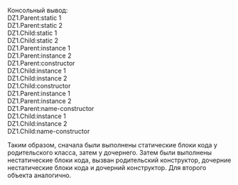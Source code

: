 Консольный вывод:  
DZ1.Parent:static 1  
DZ1.Parent:static 2  
DZ1.Child:static 1  
DZ1.Child:static 2  
DZ1.Parent:instance 1  
DZ1.Parent:instance 2  
DZ1.Parent:constructor  
DZ1.Child:instance 1  
DZ1.Child:instance 2  
DZ1.Child:constructor  
DZ1.Parent:instance 1  
DZ1.Parent:instance 2  
DZ1.Parent:name-constructor  
DZ1.Child:instance 1  
DZ1.Child:instance 2  
DZ1.Child:name-constructor  

Таким образом, сначала были выполнены статические блоки кода у родительского класса, затем у дочернего.
Затем были выполнены нестатические блоки кода, вызван родительский конструктор, дочерние нестатические блоки кода и дочерний конструктор.
Для второго объекта аналогично.
